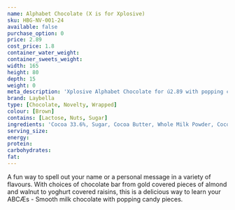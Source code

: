 ```yaml
---
name: Alphabet Chocolate (X is for Xplosive)
sku: HBG-NV-001-24
available: false
purchase_option: 0
price: 2.89
cost_price: 1.8
container_water_weight: 
container_sweets_weight: 
width: 165
height: 80
depth: 15
weight: 0
meta_description: 'Xplosive Alphabet Chocolate for ú2.89 with popping candy pieces. Traditional sweet treats and more at Humbugs Confectionery Store. '
brand: Laybella
type: [Chocolate, Novelty, Wrapped]
colour: [Brown]
contains: [Lactose, Nuts, Sugar]
ingredients: 'Cocoa 33.6%, Sugar, Cocoa Butter, Whole Milk Powder, Cocoa Mass, Soy Lecithin. Flavouring: NaturaláVanilla, Sugar, Glucose, Cocoa Butter, Carbon Dioxide'
serving_size: 
energy: 
protein: 
carbohydrates: 
fat: 
---
```

A fun way to spell out your name or a personal message in a variety of flavours. With choices of chocolate bar from gold covered pieces of almond and walnut to yoghurt covered raisins, this is a delicious way to learn your ABCÆs - Smooth milk chocolate with popping candy pieces.